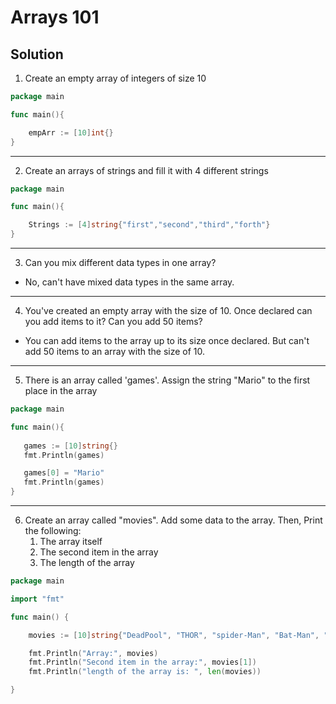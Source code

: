 # Arrays 101

## Solution

1. Create an empty array of integers of size 10

```go
package main

func main(){

    empArr := [10]int{}
}
```
---

2. Create an arrays of strings and fill it with 4 different strings

```go
package main

func main(){

    Strings := [4]string{"first","second","third","forth"}
}

```
---
3. Can you mix different data types in one array?

- No, can't have mixed data types in the same array.

---

4. You've created an empty array with the size of 10. Once declared can you add items to it? Can you add 50 items?


 - You can add items to the array up to its size once declared. But can't add 50 items to an array with the size of 10.

 ---

 5. There is an array called 'games'. Assign the string "Mario" to the first place in the array

 ```go
package main

func main(){
   
	games := [10]string{}
	fmt.Println(games)

	games[0] = "Mario"
	fmt.Println(games)
}

 ```
---

6. Create an array called "movies". Add some data to the array. Then, Print the following:
   1. The array itself
   2. The second item in the array
   3. The length of the array

```go
package main

import "fmt"

func main() {

    movies := [10]string{"DeadPool", "THOR", "spider-Man", "Bat-Man", "Iron-Man"}

    fmt.Println("Array:", movies)
    fmt.Println("Second item in the array:", movies[1])
    fmt.Println("length of the array is: ", len(movies))

}


```